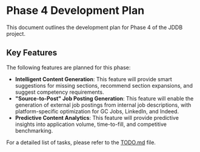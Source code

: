 # Phase 4 Development Plan

This document outlines the development plan for Phase 4 of the JDDB project.

## Key Features

The following features are planned for this phase:

- **Intelligent Content Generation**: This feature will provide smart suggestions for missing sections, recommend section expansions, and suggest competency requirements.
- **"Source-to-Post" Job Posting Generation**: This feature will enable the generation of external job postings from internal job descriptions, with platform-specific optimization for GC Jobs, LinkedIn, and Indeed.
- **Predictive Content Analytics**: This feature will provide predictive insights into application volume, time-to-fill, and competitive benchmarking.

For a detailed list of tasks, please refer to the [TODO.md](TODO.md) file.
